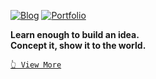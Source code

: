 [![Blog](https://img.shields.io/badge/%F0%9F%9A%80_Blog-github.io-blueviolet?style=for-the-badge&link=https://snoop2head.github.io/)](https://snoop2head.github.io/)
[![Portfolio](https://img.shields.io/badge/%F0%9F%93%84_Portfolio-UP-3E53F0?style=for-the-badge&link=https://github.com/snoop2head/portfolio/blob/master/README.md#snoop2heads-portfolio)](https://github.com/snoop2head/portfolio/blob/master/README.md#snoop2heads-portfolio)

**Learn enough to build an idea.**<br>**Concept it, show it to the world.**

[` 👆 View More `](https://github.com/snoop2head/portfolio/blob/master/README.md#snoop2heads-portfolio) <br>

<!--- Logo Source: https://simpleicons.org/ -->
<!--- Badge Syntax: https://shields.io/ -->
<!-- Reference: https://github.com/cjaewon and https://github.com/codeSTACKr/codeSTACKr -->

